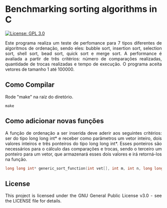 # Benchmarking sorting algorithms in C
[![License: GPL 3.0](https://img.shields.io/badge/License-GPL%203.0-green.svg)](https://www.gnu.org/licenses/gpl-3.0)
<p align="justify">Este programa realiza um teste de perfomance para 7 tipos diferentes de algoritmos de ordenação, sendo eles: bubble sort, insertion sort, selection sort, shell sort, bead sort, quick sort e merge sort. A performance é avaliada a partir de três critérios: número de comparações realizadas, quantidade de trocas realizadas e tempo de execução. O programa aceita vetores de tamanho 1 até 100000.</p>

## Como Compilar
<p align="justify">Rode "make" na raíz do diretório.</p>

```
make
```

## Como adicionar novas funções
<p align="justify">A função de ordenação a ser inserida deve aderir aos seguintes critérios: ser do tipo long long int* e receber como parâmetros um vetor inteiro, dois valores inteiros e três ponteiros do tipo long long int*. Esses ponteiros são necessários para o cálculo das comparações  e trocas, sendo o terceiro um ponteiro para um vetor, que armazenará esses dois valores e irá retorná-los na função.</p>

```c
long long int* generic_sort_function(int vet[], int m, int n, long long int *comps, long long int *swaps, long long int *arrayCT);
```

## License
<p align="justify">This project is licensed under the GNU General Public License v3.0 - see the LICENSE file for details.</p>
